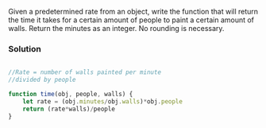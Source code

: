 Given a predetermined rate from an object, write the function that will return the time it takes for a certain amount of people to paint a certain amount of walls. Return the minutes as an integer. No rounding is necessary.

### Solution
```js

//Rate = number of walls painted per minute 
//divided by people

function time(obj, people, walls) {
	let rate = (obj.minutes/obj.walls)*obj.people
	return (rate*walls)/people
}

```

